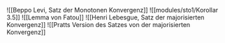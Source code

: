 ![[Beppo Levi, Satz der Monotonen Konvergenz]]
![[modules/sto1/Korollar 3.5]]
![[Lemma von Fatou]]
![[Henri Lebesgue, Satz der majorisierten Konvergenz]]
![[Pratts Version des Satzes von der majorisierten Konvergenz]]
